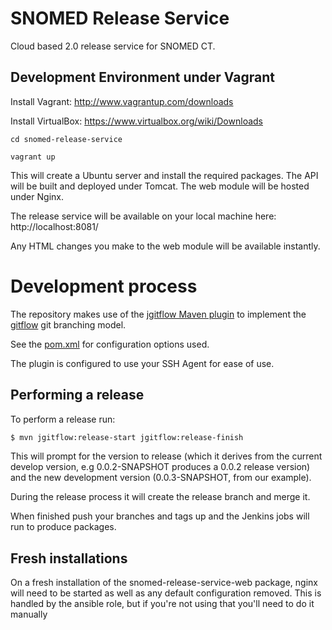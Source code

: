 SNOMED Release Service
======================

Cloud based 2.0 release service for SNOMED CT.

Development Environment under Vagrant
-------------------------------------
Install Vagrant: http://www.vagrantup.com/downloads

Install VirtualBox: https://www.virtualbox.org/wiki/Downloads

`cd snomed-release-service`

`vagrant up`

This will create a Ubuntu server and install the required packages.
The API will be built and deployed under Tomcat. The web module will be hosted under Nginx.

The release service will be available on your local machine here: http://localhost:8081/

Any HTML changes you make to the web module will be available instantly.

# Development process

The repository makes use of the [jgitflow Maven plugin](https://bitbucket.org/atlassian/jgit-flow/wiki/Home)
to implement the [gitflow](http://nvie.com/posts/a-successful-git-branching-model/) git branching model.

See the [pom.xml](pom.xml) for configuration options used.

The plugin is configured to use your SSH Agent for ease of use.

## Performing a release

To perform a release run:

```sh
$ mvn jgitflow:release-start jgitflow:release-finish
```

This will prompt for the version to release (which it derives from the
current develop version, e.g 0.0.2-SNAPSHOT produces a 0.0.2 release version) and the new development version (0.0.3-SNAPSHOT, from our example).

During the release process it will create the release branch and merge it.

When finished push your branches and tags up and the Jenkins jobs will run to produce packages.

## Fresh installations

On a fresh installation of the snomed-release-service-web package, nginx will need to be started as well as
any default configuration removed. This is handled by the ansible role, but if you're not using that you'll
need to do it manually
